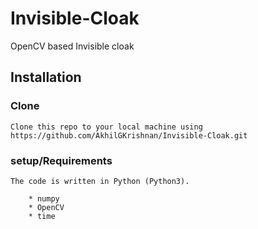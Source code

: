# Invisible-Cloak
OpenCV based Invisible cloak

## Installation

### Clone

    Clone this repo to your local machine using https://github.com/AkhilGKrishnan/Invisible-Cloak.git

### setup/Requirements

    The code is written in Python (Python3).

        * numpy
        * OpenCV
        * time

